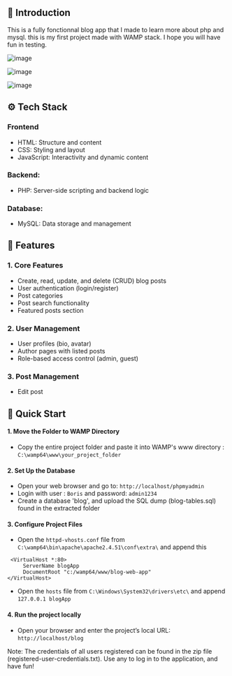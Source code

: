 ## 🤖 Introduction
This is a fully fonctionnal blog app that I made to learn more about php and mysql. this is my first project made with WAMP stack. I hope you will have fun in testing.

![image](https://github.com/user-attachments/assets/cbc77310-9f91-414c-8fb3-f2bb831e1860)

![image](https://github.com/user-attachments/assets/1af69555-4c4d-4280-8668-842cd51f732c)

![image](https://github.com/user-attachments/assets/fd3f8617-9828-4712-a0a5-ea39d3933903)


## ⚙️ Tech Stack

### Frontend
- HTML: Structure and content
- CSS:  Styling and layout
- JavaScript: Interactivity and dynamic content

### Backend:
- PHP: Server-side scripting and backend logic
  
### Database:
- MySQL: Data storage and management

## 🔋 Features
### 1. Core Features
- Create, read, update, and delete (CRUD) blog posts
- User authentication (login/register)
- Post categories
- Post search functionality
- Featured posts section

  
### 2. User Management
- User profiles (bio, avatar)
- Author pages with listed posts
- Role-based access control (admin, guest)
  
### 3. Post Management
- Edit post


## 🤸 Quick Start
#### 1. Move the Folder to WAMP Directory
- Copy the entire project folder and paste it into WAMP's www directory : ```C:\wamp64\www\your_project_folder```

#### 2. Set Up the Database
- Open your web browser and go to: ```http://localhost/phpmyadmin```
- Login with user : ```Boris``` and password: ```admin1234```
- Create a database 'blog', and upload the SQL dump (blog-tables.sql) found in the extracted folder
  
#### 3. Configure Project Files
- Open the ```httpd-vhosts.conf``` file from ```C:\wamp64\bin\apache\apache2.4.51\conf\extra\``` and append this
 ```
  <VirtualHost *:80>
      ServerName blogApp
      DocumentRoot "c:/wamp64/www/blog-web-app"
</VirtualHost>
```
- Open the ```hosts``` file from ```C:\Windows\System32\drivers\etc\``` and append ```127.0.0.1 blogApp```

#### 4. Run the project locally
- Open your browser and enter the project’s local URL: ```http://localhost/blog```





Note:  The credentials of all users registered can be found in the zip file (registered-user-credentials.txt). Use any to log in to the application, and have fun!
